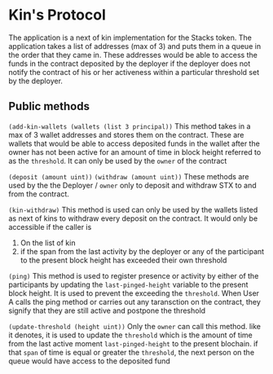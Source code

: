 # Kin's Protocol

The application is a next of kin implementation for the Stacks token. 
The application takes a list of addresses (max of 3) and puts them in a queue in the order that they came in. These addresses would be able to access the funds in the contract deposited by the deployer if the deployer does not notify the contract of his or her activeness within a particular threshold set by the deployer.

## Public methods


``` (add-kin-wallets (wallets (list 3 principal)) ```
This method takes in a max of 3 wallet addresses and stores them on the contract. These are wallets that would be able to access deposited funds in the wallet after the owner has not been active for an amount of time in block height referred to as the `threshold`. It can only be used by the `owner` of the contract

``` (deposit (amount uint)) ```
``` (withdraw (amount uint)) ```
These methods are used by the the Deployer / `owner` only to deposit and withdraw STX to and from the contract.

``` (kin-withdraw) ```
This method is used can only be used by the wallets listed as next of kins to withdraw every deposit on the contract. It would only be accessible if the caller is 
  1. On the list of kin
  2. if the span from the last activity by the deployer or any of the participant to the present block height has exceeded their own threshold
  
  
``` (ping) ```
This method is used to register presence or activity by either of the participants by updating the `last-pinged-height` variable to the present block height. It is used to prevent the exceeding the `threshold`. When User A calls the ping method or carries out any taransction on the contract, they signify that they are still active and postpone the threshold

``` (update-threshold (height uint)) ``` 
Only the `owner` can call this method. like it denotes, it is used to update the `threshold` which is the amount of time from the last active moment `last-pinged-height` to the present blochain. if that `span` of time is equal or greater the `threshold`, the next person on the queue would have access to the deposited fund

